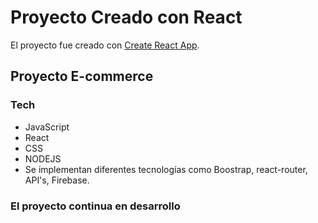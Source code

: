 # Proyecto Creado con React

El proyecto fue creado con [Create React App](https://github.com/facebook/create-react-app).

## Proyecto E-commerce


### Tech

* JavaScript
* React
* CSS
* NODEJS
* Se implementan diferentes tecnologías como Boostrap, react-router, API's, Firebase.

### El proyecto continua en desarrollo